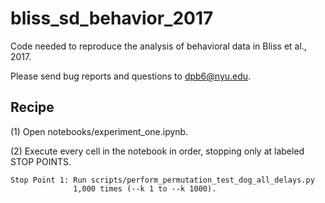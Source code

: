 # bliss_sd_behavior_2017

Code needed to reproduce the analysis of behavioral data in Bliss et al., 2017.

Please send bug reports and questions to dpb6@nyu.edu.

## Recipe

(1) Open notebooks/experiment_one.ipynb.

(2) Execute every cell in the notebook in order, stopping only at labeled STOP
    POINTS.

    Stop Point 1: Run scripts/perform_permutation_test_dog_all_delays.py
                  1,000 times (--k 1 to --k 1000).
